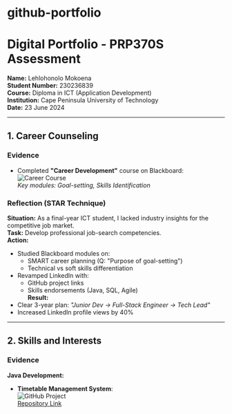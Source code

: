 # github-portfolio
# Digital Portfolio - PRP370S Assessment
**Name:** Lehlohonolo Mokoena  
**Student Number:** 230236839  
**Course:** Diploma in ICT (Application Development)  
**Institution:** Cape Peninsula University of Technology  
**Date:** 23 June 2024  

---

## 1. Career Counseling
### Evidence
- Completed **"Career Development"** course on Blackboard:  
  ![Career Course](media/image1.png)  
  *Key modules: Goal-setting, Skills Identification*

### Reflection (STAR Technique)
**Situation:** As a final-year ICT student, I lacked industry insights for the competitive job market.  
**Task:** Develop professional job-search competencies.  
**Action:**  
- Studied Blackboard modules on:  
  - SMART career planning (Q: "Purpose of goal-setting")  
  - Technical vs soft skills differentiation  
- Revamped LinkedIn with:  
  - GitHub project links  
  - Skills endorsements (Java, SQL, Agile)  
**Result:**  
- Clear 3-year plan: *"Junior Dev → Full-Stack Engineer → Tech Lead"*  
- Increased LinkedIn profile views by 40%  

---

## 2. Skills and Interests
### Evidence
**Java Development:**  
- **Timetable Management System**:  
  ![GitHub Project](media/image2.png)  
  [Repository Link](https://github.com/hloni2004/Timetable-Management-System)  
  ```java
 
